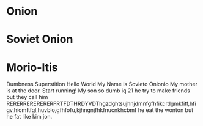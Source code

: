 # Onion
# Soviet Onion
# Morio-Itis
 Dumbness
 Superstition
Hello World My Name is Sovieto Onionio
My mother is at the door. Start running!
My son so dumb iq 21 he try to make friends but they call him RERERRERERERERFRTFDTHRDYVDThgzdghtsujhnjdmnfgfhfikcrdgmkfitf,hfigv,hiomftfgl,huvblo,gfhfofu,kjhngnjfhkfnucnkhcbmf he eat the wonton but he fat like kim jon.
